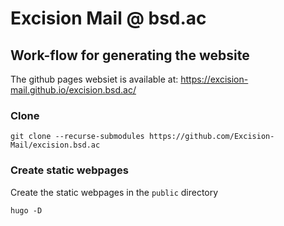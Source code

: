 # Excision Mail @ bsd.ac

## Work-flow for generating the website

The github pages websiet is available at: https://excision-mail.github.io/excision.bsd.ac/

### Clone

```
git clone --recurse-submodules https://github.com/Excision-Mail/excision.bsd.ac
```

### Create static webpages

Create the static webpages in the `public` directory
```
hugo -D
```
